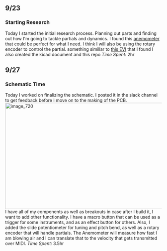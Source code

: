 ## 9/23
### Starting Research
Today I started the initial research process. Planning out parts and finding out how I'm going to tackle partials and dynamics.
I found this [anemometer](https://moderndevice.com/products/wind-sensor) that could be perfect for what I need. I think I will also be using the rotary encoder to control the partial. something simillar to [this EVI](https://berglundinstruments.com/nuevi-trumpet-horn-tuba-fingering-instrument/) that I found
I also created the kicad document and this repo
*Time Spent:* 2hr

## 9/27
### Schematic Time
Today I worked on finalizing the schematic. I posted it in the slack channel to get feedback before I move on to the making of the PCB.
<img width="720" height="341" alt="image_720" src="https://github.com/user-attachments/assets/2701ca05-c274-4f45-8e1f-a2893895d355" />
I have all of my compenents as well as breakouts in case after I build it, I want to add other functionality.
I have a macro button that can be used as a trigger for some instruments, and as an effect button for others.
Also, I added the slide potentiometer for tuning and pitch bend, as well as a rotary encoder that will handle partials.
The Anemometer will measure how fast I am blowing air and I can translate that to the velocity that gets transmitted over MIDI.
*Time Spent:* 3.5hr
